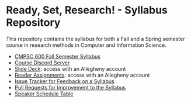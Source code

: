 # Ready, Set, Research! - Syllabus Repository

This repository contains the syllabus for both a Fall and a Spring semester
course in research methods in Computer and Information Science.

- [CMPSC 600 Fall Semester Syllabus](/cmpsc-600-fall-syllabus.md)
- [Course Discord Server](https://discord.gg/EpPZs6fMaZ)
- [Slide Deck](https://docs.google.com/presentation/d/1hcj0eaffQYekUaAllPsUNrNG0Kqz4bu7qFquDv7W1ms/edit?usp=sharing): access with an Allegheny account
- [Reader Assignments](https://docs.google.com/spreadsheets/d/1zF3D9qyIkdFUoesi5o6My6PlKWcfoNfpvdLfoG0wydU/edit?usp=sharing): access with an Allegheny account
- [Issue Tracker for Feedback on a Syllabus](https://github.com/ReadyResearchers/ready-set-research-syllabus/issues)
- [Pull Requests for Improvement to the Syllabus](https://github.com/ReadyResearchers/ready-set-research-syllabus/pulls)
- [Speaker Schedule Table](https://github.com/ReadyResearchers-2023-24/syllabus/blob/main/presentations.md)